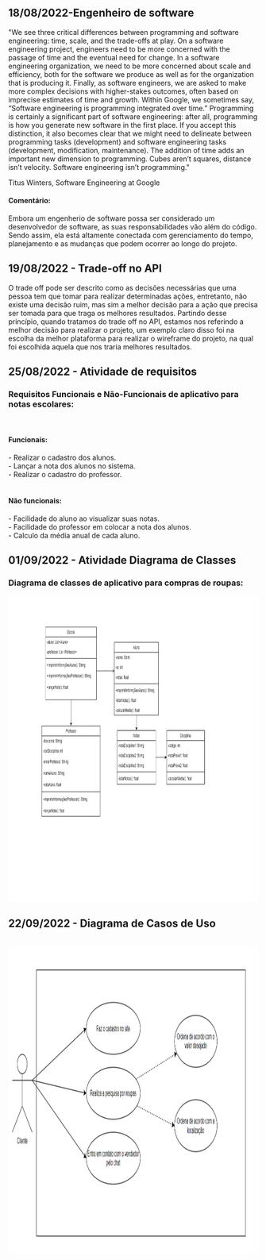 ## 18/08/2022-Engenheiro de software
"We see three critical differences between programming and software engineering: time, scale, and the trade-offs at play. On a software engineering project, engineers need to be more concerned with the passage of time and the eventual need for change. In a software engineering organization, we need to be more concerned about scale and efficiency, both for the software we produce as well as for the organization that is producing it. Finally, as software engineers, we are asked to make more complex decisions with higher-stakes outcomes, often based on imprecise estimates of time and growth. Within Google, we sometimes say, “Software engineering is programming integrated over time.” Programming is certainly a significant part of software engineering: after all, programming is how you generate new software in the first place. If you accept this distinction, it also becomes clear that we might need to delineate between programming tasks (development) and software engineering tasks (development, modification, maintenance). The addition of time adds an important new dimension to programming. Cubes aren’t squares, distance isn’t velocity. Software engineering isn’t programming."

Titus Winters, Software Engineering at Google

<h4>Comentário: </h4>
Embora um engenherio de software possa ser considerado um desenvolvedor de software, as suas responsabilidades vão além do código. Sendo assim, ela está altamente conectada com gerenciamento do tempo, planejamento e as mudanças que podem ocorrer ao longo do projeto. <br>
 
## 19/08/2022 - Trade-off no API
O trade off pode ser descrito como as decisões necessárias que uma pessoa tem que tomar para realizar determinadas ações, entretanto, não existe uma decisão ruim, mas sim a melhor decisão para a ação que precisa ser tomada para que traga os melhores resultados. Partindo desse princípio, quando tratamos do trade off no API, estamos nos referindo a melhor decisão para realizar o projeto, um exemplo claro disso foi na escolha da melhor plataforma para realizar o wireframe do projeto, na qual foi escolhida aquela que nos traria melhores resultados.

## 25/08/2022 - Atividade de requisitos
<h3>Requisitos Funcionais e Não-Funcionais de aplicativo para notas escolares: </h3>
<br>
<h4>Funcionais:</h4> 
- Realizar o cadastro dos alunos.<br>
- Lançar a nota dos alunos no sistema.<br>
- Realizar o cadastro do professor. <br>
<br>
<h4>Não funcionais:</h4> 
- Facilidade do aluno ao visualizar suas notas. <br>
- Facilidade do professor em colocar a nota dos alunos. <br>
- Calculo da média anual de cada aluno. <br>


## 01/09/2022 - Atividade Diagrama de Classes
<h3>Diagrama de classes de aplicativo para compras de roupas: </h3>
<img align="center"src="Imagens/DiagramaClasses.jpg" height= "618" width= "1150"/>

## 22/09/2022 - Diagrama de Casos de Uso
<br>
<img align="center"src="Imagens/caso_de_uso.png" height= "618" width= "1150"/>
